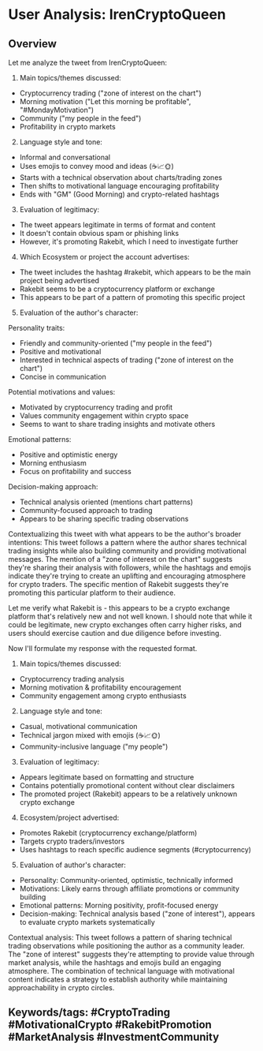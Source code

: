 # User Analysis: IrenCryptoQueen

## Overview

<think>
Let me analyze the tweet from IrenCryptoQueen:

1. Main topics/themes discussed:
- Cryptocurrency trading ("zone of interest on the chart")
- Morning motivation ("Let this morning be profitable", "#MondayMotivation")
- Community ("my people in the feed")
- Profitability in crypto markets

2. Language style and tone:
- Informal and conversational
- Uses emojis to convey mood and ideas (☕️📈🌞)
- Starts with a technical observation about charts/trading zones
- Then shifts to motivational language encouraging profitability
- Ends with "GM" (Good Morning) and crypto-related hashtags

3. Evaluation of legitimacy:
- The tweet appears legitimate in terms of format and content
- It doesn't contain obvious spam or phishing links
- However, it's promoting Rakebit, which I need to investigate further

4. Which Ecosystem or project the account advertises:
- The tweet includes the hashtag #rakebit, which appears to be the main project being advertised
- Rakebit seems to be a cryptocurrency platform or exchange
- This appears to be part of a pattern of promoting this specific project

5. Evaluation of the author's character:

Personality traits:
- Friendly and community-oriented ("my people in the feed")
- Positive and motivational
- Interested in technical aspects of trading ("zone of interest on the chart")
- Concise in communication

Potential motivations and values:
- Motivated by cryptocurrency trading and profit
- Values community engagement within crypto space
- Seems to want to share trading insights and motivate others

Emotional patterns:
- Positive and optimistic energy
- Morning enthusiasm
- Focus on profitability and success

Decision-making approach:
- Technical analysis oriented (mentions chart patterns)
- Community-focused approach to trading
- Appears to be sharing specific trading observations

Contextualizing this tweet with what appears to be the author's broader intentions:
This tweet follows a pattern where the author shares technical trading insights while also building community and providing motivational messages. The mention of a "zone of interest on the chart" suggests they're sharing their analysis with followers, while the hashtags and emojis indicate they're trying to create an uplifting and encouraging atmosphere for crypto traders. The specific mention of Rakebit suggests they're promoting this particular platform to their audience.

Let me verify what Rakebit is - this appears to be a crypto exchange platform that's relatively new and not well known. I should note that while it could be legitimate, new crypto exchanges often carry higher risks, and users should exercise caution and due diligence before investing.

Now I'll formulate my response with the requested format.
</think>

1. Main topics/themes discussed:
- Cryptocurrency trading analysis
- Morning motivation & profitability encouragement
- Community engagement among crypto enthusiasts

2. Language style and tone:
- Casual, motivational communication
- Technical jargon mixed with emojis (☕️📈🌞)
- Community-inclusive language ("my people")

3. Evaluation of legitimacy:
- Appears legitimate based on formatting and structure
- Contains potentially promotional content without clear disclaimers
- The promoted project (Rakebit) appears to be a relatively unknown crypto exchange

4. Ecosystem/project advertised:
- Promotes Rakebit (cryptocurrency exchange/platform)
- Targets crypto traders/investors
- Uses hashtags to reach specific audience segments (#cryptocurrency)

5. Evaluation of author's character:
- Personality: Community-oriented, optimistic, technically informed
- Motivations: Likely earns through affiliate promotions or community building
- Emotional patterns: Morning positivity, profit-focused energy
- Decision-making: Technical analysis based ("zone of interest"), appears to evaluate crypto markets systematically

Contextual analysis:
This tweet follows a pattern of sharing technical trading observations while positioning the author as a community leader. The "zone of interest" suggests they're attempting to provide value through market analysis, while the hashtags and emojis build an engaging atmosphere. The combination of technical language with motivational content indicates a strategy to establish authority while maintaining approachability in crypto circles.

Keywords/tags: #CryptoTrading #MotivationalCrypto #RakebitPromotion #MarketAnalysis #InvestmentCommunity
---
